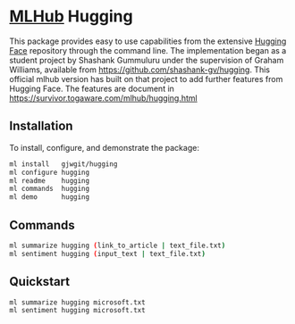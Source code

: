 # [MLHub](https://mlhub.ai) Hugging

This package provides easy to use capabilities from the extensive
[Hugging Face](https://huggingface.co/) repository through the command
line. The implementation began as a student project by Shashank
Gummuluru under the supervision of Graham Williams, available from
https://github.com/shashank-gv/hugging. This official mlhub version
has built on that project to add further features from Hugging
Face. The features are document in
https://survivor.togaware.com/mlhub/hugging.html

## Installation

To install, configure, and demonstrate the package:


```bash
ml install   gjwgit/hugging
ml configure hugging
ml readme    hugging
ml commands  hugging
ml demo      hugging
```

## Commands

```bash
ml summarize hugging (link_to_article | text_file.txt)
ml sentiment hugging (input_text | text_file.txt)
```

## Quickstart

```bash
ml summarize hugging microsoft.txt
ml sentiment hugging microsoft.txt
```
